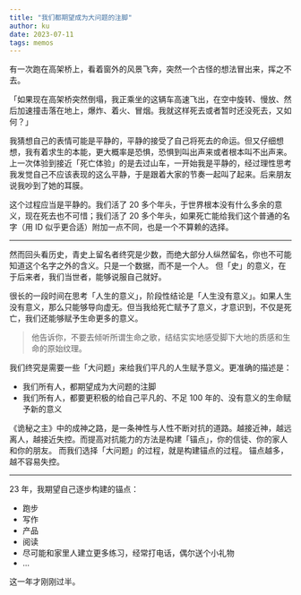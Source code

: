```yaml
---
title: "我们都期望成为大问题的注脚"
author: ku
date: 2023-07-11
tags: memos
---
```

有一次跑在高架桥上，看着窗外的风景飞奔，突然一个古怪的想法冒出来，挥之不去。

「如果现在高架桥突然倒塌，我正乘坐的这辆车高速飞出，在空中旋转、慢放、然后加速撞击落在地上，爆炸、着火、冒烟。我就这样死去或者暂时还没死去，又如何？」

我猜想自己的表情可能是平静的，平静的接受了自己将死去的命运。但又仔细想想，我有着求生的本能，更大概率是恐惧，恐惧到叫出声来或者根本叫不出声来。上一次体验到接近「死亡体验」的是去过山车，一开始我是平静的，经过理性思考我发觉自己不应该表现的这么平静，于是跟着大家的节奏一起叫了起来。后来朋友说我吵到了她的耳膜。

这个过程应当是平静的。我们活了 20 多个年头，于世界根本没有什么多余的意义，现在死去也不可惜；我们活了 20 多个年头，如果死亡能给我们这个普通的名字（用 ID 似乎更合适）附加一点不同，也是一个不算赖的选择。

---
然而回头看历史，青史上留名者终究是少数，而绝大部分人纵然留名，你也不可能知道这个名字之外的含义。只是一个数据，而不是一个人。
但「史」的意义，在于后来者，我们当世者，能够说服自己就好。

很长的一段时间在思考「人生的意义」，阶段性结论是「人生没有意义」。如果人生没有意义，那么只能够导向虚无。但当我给死亡赋予了意义，才意识到，不仅是死亡，我们还能够赋予生命更多的意义。
>他告诉你，不要去倾听所谓生命之歌，结结实实地感受脚下大地的质感和生命的原始纹理。

我们终究是需要一些「大问题」来给我们平凡的人生赋予意义。更准确的描述是：

- 我们所有人，都期望成为大问题的注脚
- 我们所有人，都要更积极的给自己平凡的、不足 100 年的、没有意义的生命赋予新的意义

《诡秘之主》中的成神之路，是一条神性与人性不断对抗的道路。越接近神，越远离人，越接近失控。而提高对抗能力的方法是构建「锚点」，你的信徒、你的家人和你的朋友。
而我们选择「大问题」的过程，就是构建锚点的过程。
锚点越多，越不容易失控。

---
23 年，我期望自己逐步构建的锚点：

- 跑步
- 写作
- 产品
- 阅读
- 尽可能和家里人建立更多练习，经常打电话，偶尔送个小礼物
- ...

这一年才刚刚过半。
